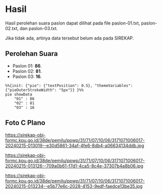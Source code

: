 # Hasil

Hasil perolehan suara paslon dapat dilihat pada file paslon-01.txt, paslon-02.txt, dan paslon-03.txt.

Jika tidak ada, artinya data tersebut belum ada pada SIREKAP.

## Perolehan Suara

 * Paslon 01: **86**.
 * Paslon 02: **81**.
 * Paslon 03: **16**.

```mermaid
%%{init: {"pie": {"textPosition": 0.5}, "themeVariables": {"pieOuterStrokeWidth": "5px"}} }%%
pie showData
    "01" : 86
    "02" : 81
    "03" : 16
```
## Foto C Plano

https://sirekap-obj-formc.kpu.go.id/38de/pemilu/ppwp/31/71/07/10/06/3171071006017-20240215-013019--e30d5861-34af-4fe6-8db4-a06634134ddb.jpg

https://sirekap-obj-formc.kpu.go.id/38de/pemilu/ppwp/31/71/07/10/06/3171071006017-20240215-013126--709a0b61-f7d1-4ca5-8c4e-37307b4a8b06.jpg

https://sirekap-obj-formc.kpu.go.id/38de/pemilu/ppwp/31/71/07/10/06/3171071006017-20240215-013234--e5b77e6c-2028-4153-9edf-faedce13be35.jpg
